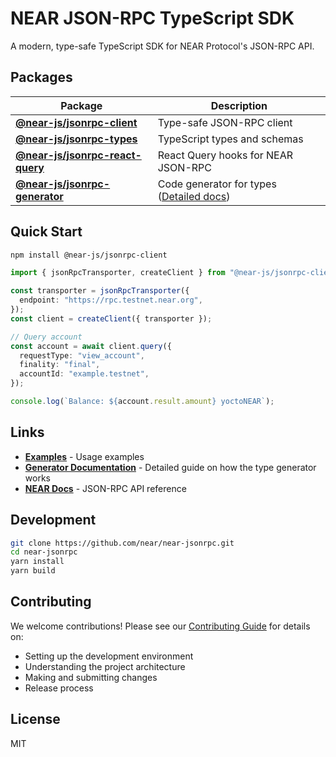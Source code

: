 # NEAR JSON-RPC TypeScript SDK

A modern, type-safe TypeScript SDK for NEAR Protocol's JSON-RPC API.

## Packages

| Package                                                            | Description                                                |
| ------------------------------------------------------------------ | ---------------------------------------------------------- |
| **[@near-js/jsonrpc-client](./packages/jsonrpc-client)**           | Type-safe JSON-RPC client                                  |
| **[@near-js/jsonrpc-types](./packages/jsonrpc-types)**             | TypeScript types and schemas                               |
| **[@near-js/jsonrpc-react-query](./packages/jsonrpc-react-query)** | React Query hooks for NEAR JSON-RPC                        |
| **[@near-js/jsonrpc-generator](./packages/jsonrpc-generator)**     | Code generator for types ([Detailed docs](./GENERATOR.md)) |

## Quick Start

```bash
npm install @near-js/jsonrpc-client
```

```typescript
import { jsonRpcTransporter, createClient } from "@near-js/jsonrpc-client";

const transporter = jsonRpcTransporter({
  endpoint: "https://rpc.testnet.near.org",
});
const client = createClient({ transporter });

// Query account
const account = await client.query({
  requestType: "view_account",
  finality: "final",
  accountId: "example.testnet",
});

console.log(`Balance: ${account.result.amount} yoctoNEAR`);
```

## Links

- **[Examples](./examples)** - Usage examples
- **[Generator Documentation](./GENERATOR.md)** - Detailed guide on how the type generator works
- **[NEAR Docs](https://docs.near.org/api/rpc/introduction)** - JSON-RPC API reference

## Development

```bash
git clone https://github.com/near/near-jsonrpc.git
cd near-jsonrpc
yarn install
yarn build
```

## Contributing

We welcome contributions! Please see our [Contributing Guide](./CONTRIBUTING.md) for details on:

- Setting up the development environment
- Understanding the project architecture
- Making and submitting changes
- Release process

## License

MIT
